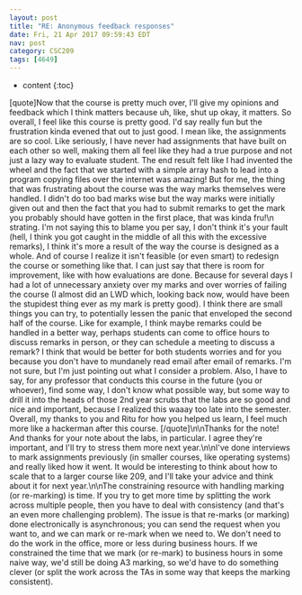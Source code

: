 ```yaml
---
layout: post
title: "RE: Anonymous feedback responses"
date: Fri, 21 Apr 2017 09:59:43 EDT
nav: post
category: CSC209
tags: [4649]
---
```


* content
{:toc}

[quote]Now that the course is pretty much over, I'll give my opinions and feedback which I think matters because uh, like, shut up okay, it matters. So overall, I feel like this course is pretty good. I'd say really fun but the frustration kinda evened that out to just good. I mean like, the assignments are so cool. Like seriously, I have never had assignments that have built on each other so well, making them all feel like they had a true purpose and not just a lazy way to evaluate student. The end result felt like I had invented the wheel and the fact that we started with a simple array hash to lead into a program copying files over the internet was amazing! But for me, the thing that was frustrating about the course was the way marks themselves were handled. I didn't do too bad marks wise but the way marks were initially given out and then the fact that you had to submit remarks to get the mark you probably should have gotten in the first place, that was kinda fru!\n strating. I'm not saying this to blame you per say, I don't think it's your fault (hell, I think you got caught in the middle of all this with the excessive remarks), I think it's more a result of the way the course is designed as a whole. And of course I realize it isn't feasible (or even smart) to redesign the course or something like that. I can just say that there is room for improvement, like with how evaluations are done. Because for several days I had a lot of unnecessary anxiety over my marks and over worries of failing the course (I almost did an LWD which, looking back now, would have been the stupidest thing ever as my mark is pretty good). I think there are small things you can try, to potentially lessen the panic that enveloped the second half of the course. Like for example, I think maybe remarks could be handled in a better way, perhaps students can come to office hours to discuss remarks in person, or they can schedule a meeting to discuss a remark? I think that would be better for both students worries and for you because you don't have to mundanely read email after email of remarks. I'm not sure, but I'm just pointing out what I consider a problem. Also, I have to say, for any professor that conducts this course in the future (you or whoever), find some way, I don't know what possible way, but some way to drill it into the heads of those 2nd year scrubs that the labs are so good and nice and important, because I realized this waaay too late into the semester. Overall, my thanks to you and Ritu for how you helped us learn, I feel much more like a hackerman after this course. [/quote]\n\nThanks for the note! And thanks for your note about the labs, in particular. I agree they're important, and I'll try to stress them more next year.\n\nI've done interviews to mark assignments previously (in smaller courses, like operating systems) and really liked how it went.  It would be interesting to think about how to scale that to a larger course like 209, and I'll take your advice and think about it for next year.\n\nThe constraining resource with handling marking (or re-marking) is time. If you try to get more time by splitting the work across multiple people, then you have to deal with consistency (and that's an even more challenging problem). The issue is that re-marks (or marking) done electronically is asynchronous; you can send the request when you want to, and we can mark or re-mark when we need to. We don't need to do the work in the office, more or less during business hours.  If we constrained the time that we mark (or re-mark) to business hours in some naive way, we'd still be doing A3 marking, so we'd have to do something clever (or split the work across the TAs in some way that keeps the marking consistent).
<!-- more -->
<p></p>

